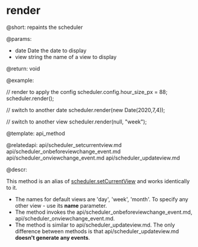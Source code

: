 render
=============

@short: repaints the scheduler
	

@params:
* date	Date	the date to display
* view		string		the name of a view to display 

@return: void



@example:

// render to apply the config
scheduler.config.hour_size_px = 88;
scheduler.render();


// switch to another date
scheduler.render(new Date(2020,7,4));

// switch to another view
scheduler.render(null, "week");


@template:	api_method

@relatedapi:
	api/scheduler_setcurrentview.md
	api/scheduler_onbeforeviewchange_event.md
    api/scheduler_onviewchange_event.md
    api/scheduler_updateview.md

@descr:

This method is an alias of [scheduler.setCurrentView](api/scheduler_setcurrentview.md) and works identically to it.

- The names for default views are 'day', 'week', 'month'. To specify any other view - use its  <b>name</b> parameter.
- The method invokes  the api/scheduler_onbeforeviewchange_event.md, api/scheduler_onviewchange_event.md.
- The method is similar to api/scheduler_updateview.md. The only difference between methods is that api/scheduler_updateview.md  **doesn't generate any events**.

